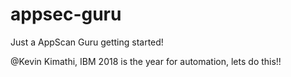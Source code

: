 # appsec-guru

Just a AppScan Guru getting started!

@Kevin Kimathi, IBM
2018 is the year for automation, lets do this!!

